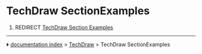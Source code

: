 # TechDraw SectionExamples
1.  REDIRECT [TechDraw Section Examples](TechDraw_Section_Examples.md)



---
⏵ [documentation index](../README.md) > [TechDraw](TechDraw_Workbench.md) > TechDraw SectionExamples
